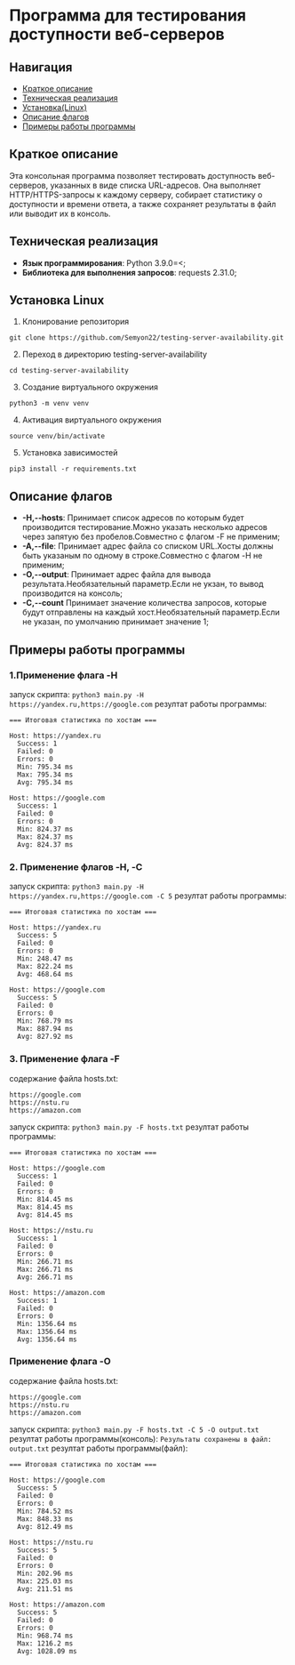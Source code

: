 # Программа для тестирования доступности веб-серверов
## Навигация
- [Краткое описание](#краткое-описание)
- [Техническая реализация](#техническая-реализация)
- [Установка(Linux)](#установка-linux)
- [Описание флагов](#описание-флагов)
- [Примеры работы программы](#примеры-работы-программы)

## Краткое описание
<p>Эта консольная программа позволяет тестировать доступность веб-серверов, указанных в виде списка URL-адресов. Она выполняет HTTP/HTTPS-запросы к каждому серверу, собирает статистику о доступности и времени ответа, а также сохраняет результаты в файл или выводит их в консоль.</p>

## Техническая реализация
<ul>
    <li> <b>Язык программирования</b>: Python 3.9.0=<;
    <li> <b>Библиотека для выполнения запросов</b>: requests 2.31.0;
</ul>

## Установка Linux
1. Клонирование репозитория 

```git clone https://github.com/Semyon22/testing-server-availability.git```

2. Переход в директорию testing-server-availability

```cd testing-server-availability```

3. Создание виртуального окружения

```python3 -m venv venv```

4. Активация виртуального окружения

```source venv/bin/activate```

5. Установка зависимостей

```pip3 install -r requirements.txt```

## Описание флагов
<ul>
    <li> <b>-H,--hosts</b>: Принимает список адресов по которым будет производится тестирование.Можно указать несколько адресов через запятую без пробелов.Совместно с флагом -F не применим;
    <li> <b>-А,--file</b>: Принимает адрес файла со списком URL.Хосты должны быть указаным по одному в строке.Совместно с флагом -H не применим;
    <li> <b>-O,--output</b>: Принимает адрес файла для вывода результата.Необязательный параметр.Если не укзан, то вывод производится на консоль;
    <li> <b>-C,--count</b> Принимает значение количества запросов, которые будут отправлены на каждый хост.Необязательный параметр.Если не указан, по умолчанию принимает значение 1;
</ul>

## Примеры работы программы
### 1.Применение флага -H
запуск скрипта: 
```python3 main.py -H https://yandex.ru,https://google.com```
резултат работы программы: 
```
=== Итоговая статистика по хостам ===

Host: https://yandex.ru
  Success: 1
  Failed: 0
  Errors: 0
  Min: 795.34 ms
  Max: 795.34 ms
  Avg: 795.34 ms

Host: https://google.com
  Success: 1
  Failed: 0
  Errors: 0
  Min: 824.37 ms
  Max: 824.37 ms
  Avg: 824.37 ms
```
### 2. Применение флагов -H, -С
запуск скрипта: 
```python3 main.py -H https://yandex.ru,https://google.com -C 5```
резултат работы программы: 
```
=== Итоговая статистика по хостам ===

Host: https://yandex.ru
  Success: 5
  Failed: 0
  Errors: 0
  Min: 248.47 ms
  Max: 822.24 ms
  Avg: 468.64 ms

Host: https://google.com
  Success: 5
  Failed: 0
  Errors: 0
  Min: 768.79 ms
  Max: 887.94 ms
  Avg: 827.92 ms
```
### 3. Применение флага -F
содержание файла hosts.txt:
```
https://google.com
https://nstu.ru
https://amazon.com
```
запуск скрипта: 
```python3 main.py -F hosts.txt```
резултат работы программы: 
```
=== Итоговая статистика по хостам ===

Host: https://google.com
  Success: 1
  Failed: 0
  Errors: 0
  Min: 814.45 ms
  Max: 814.45 ms
  Avg: 814.45 ms

Host: https://nstu.ru
  Success: 1
  Failed: 0
  Errors: 0
  Min: 266.71 ms
  Max: 266.71 ms
  Avg: 266.71 ms

Host: https://amazon.com
  Success: 1
  Failed: 0
  Errors: 0
  Min: 1356.64 ms
  Max: 1356.64 ms
  Avg: 1356.64 ms
```
### Применение флага -O

содержание файла hosts.txt:
```
https://google.com
https://nstu.ru
https://amazon.com
```
запуск скрипта: 
```python3 main.py -F hosts.txt -C 5 -O output.txt```
резултат работы программы(консоль): 
```Результаты сохранены в файл: output.txt```
резултат работы программы(файл): 
``` 
=== Итоговая статистика по хостам ===

Host: https://google.com
  Success: 5
  Failed: 0
  Errors: 0
  Min: 784.52 ms
  Max: 848.33 ms
  Avg: 812.49 ms

Host: https://nstu.ru
  Success: 5
  Failed: 0
  Errors: 0
  Min: 202.96 ms
  Max: 225.03 ms
  Avg: 211.51 ms

Host: https://amazon.com
  Success: 5
  Failed: 0
  Errors: 0
  Min: 968.74 ms
  Max: 1216.2 ms
  Avg: 1028.09 ms

```